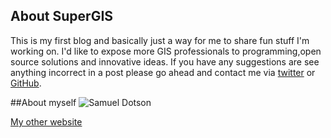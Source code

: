 <!--
.. title: About
.. slug: about
.. date: 2017-12-11 21:45:27 UTC
.. tags: 
.. category: 
.. link: 
.. description: 
.. type: text
-->

## About SuperGIS 
This is my first blog and basically just a way for me to share fun stuff I'm working on. I'd like to expose more GIS professionals to programming,open source solutions and innovative ideas. If you have any suggestions are see anything incorrect in a post please go ahead and contact me via [twitter](https://twitter.com/nostodmas) or [GitHub](https://github.com/samdotson1992). 


##About myself
![Samuel Dotson](assets/images/selfie "Samuel Dotson")


[My other website](https://samdotson1992.github.io)




